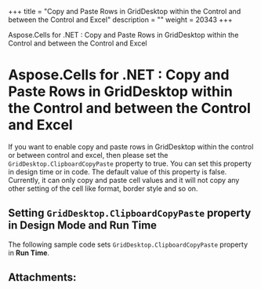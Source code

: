 +++
title = "Copy and Paste Rows in GridDesktop within the Control and between the Control and Excel" 
description = "" 
weight = 20343 
+++

Aspose.Cells for .NET : Copy and Paste Rows in GridDesktop within the Control and between the Control and Excel  

# Aspose.Cells for .NET : Copy and Paste Rows in GridDesktop within the Control and between the Control and Excel


If you want to enable copy and paste rows in GridDesktop within the control or between control and excel, then please set the `GridDesktop.ClipboardCopyPaste` property to true. You can set this property in design time or in code. The default value of this property is false. Currently, it can only copy and paste cell values and it will not copy any other setting of the cell like format, border style and so on.

## Setting `GridDesktop.ClipboardCopyPaste` property in Design Mode and Run Time

The following sample code sets `GridDesktop.ClipboardCopyPaste` property in **Run Time**.

## Attachments:


